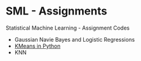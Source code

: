 # SML - Assignments
Statistical Machine Learning - Assignment Codes

* Gaussian Navie Bayes and Logistic Regressions
* [KMeans in Python](https://mubaris.com/posts/kmeans-clustering/)
* KNN
